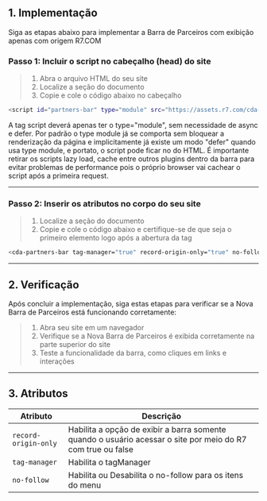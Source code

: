## 1. Implementação

Siga as etapas abaixo para implementar a Barra de Parceiros com exibição apenas com origem R7.COM

### Passo 1: Incluir o script no cabeçalho (head) do site

> 1. Abra o arquivo HTML do seu site<br>
> 2. Localize a seção <head> do documento<br>
> 3. Copie e cole o código abaixo no cabeçalho

```sh
<script id="partners-bar" type="module" src="https://assets.r7.com/cda-partners-bar/cda-partners-bar/cda-partners-bar.esm.js"></script>
```

A tag script deverá apenas ter o type="module", sem necessidade de async e defer. Por padrão o type module já se comporta sem bloquear a renderização da página e implicitamente já existe um modo "defer" quando usa type module, e portato, o script pode ficar no <head> do HTML. É importante retirar os scripts lazy load, cache entre outros plugins dentro da barra para evitar problemas de performance pois o próprio browser vai cachear o script após a primeira request.

---
### Passo 2: Inserir os atributos no corpo <body> do seu site
    
> 1. Localize a seção <body> do documento<br>
> 2. Copie e cole o código abaixo e certifique-se de que seja o primeiro elemento logo após a abertura da tag
    
```sh
<cda-partners-bar tag-manager="true" record-origin-only="true" no-follow='true'></cda-partners-bar>
```
---
## 2. Verificação

Após concluir a implementação, siga estas etapas para verificar se a Nova Barra de Parceiros está funcionando corretamente:

> 1. Abra seu site em um navegador<br>
> 2. Verifique se a Nova Barra de Parceiros é exibida corretamente na parte superior do site<br>
> 3. Teste a funcionalidade da barra, como cliques em links e interações
---

## 3. Atributos

| Atributo                                | Descrição                                                                                                    |
| --------------------------------------- | ------------------------------------------------------------------------------------------------------------ |
| `record-origin-only`                    | Habilita a opção de exibir a barra somente quando o usuário acessar o site por meio do R7 com true ou false  |
| `tag-manager`                           | Habilita o tagManager                                                                                        |
| `no-follow`                             | Habilita ou Desabilita o no-follow para os itens do menu                                                     |

